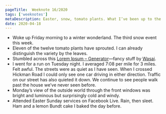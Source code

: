 ```yaml
---
pageTitle:  Weeknote 16/2020
tags: ['weeknotes']
metaDescription: Easter, snow, tomato plants. What I’ve been up to the 16th week of 2020.
date: 2020-04-18
---
```

* Woke up Friday morning to a winter wonderland. The third snow event this week. 
* Eleven of the twelve tomato plants have sprouted. I can already distinguish the variety by the leaves. 
* Stumbled across this [Lorem Ipsum – Generator](https://loremipsum.io/)—fancy stuff by [Wasai](https://wasai.co/). 
* I went for a run on Tuesday night. I averaged 7:08 per mile for 3 miles. Felt awful. The streets were as quiet as I have seen. When I crossed Hickman Road I could only see one car driving in either direction. Traffic on our street has also quieted it down. We continue to see people walk past the house we’ve never seen before. 
* Monday’s view of the outside world through the front windows was bright and luminous but surprisingly cold and windy. 
* Attended Easter Sunday services on Facebook Live. Rain, then sleet. Ham and a lemon Bundt cake I baked the day before. 